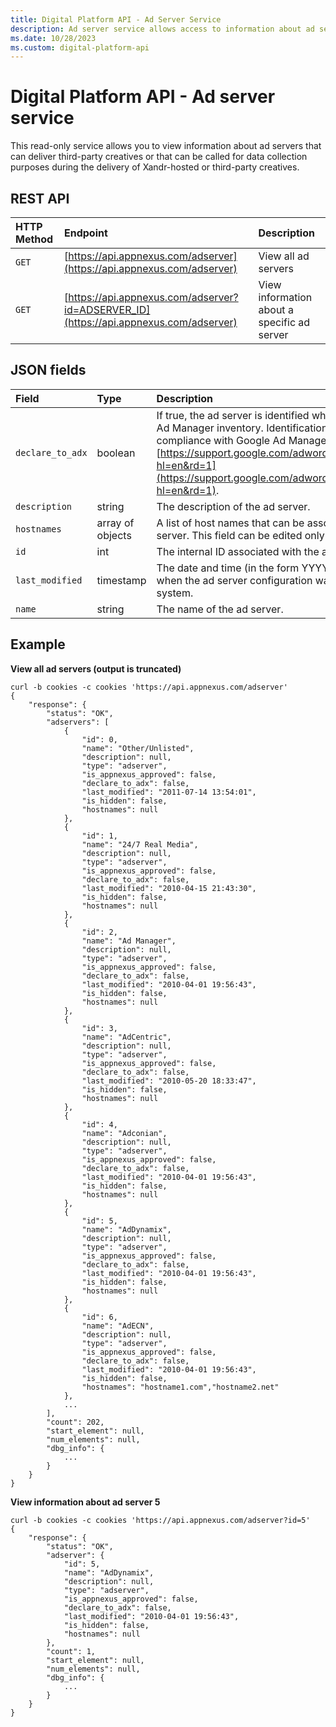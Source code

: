 ```yaml
---
title: Digital Platform API - Ad Server Service
description: Ad server service allows access to information about ad servers for third-party creatives delivery or data collection during content delivery.
ms.date: 10/28/2023
ms.custom: digital-platform-api
---
```


# Digital Platform API - Ad server service

This read-only service allows you to view information about ad servers that can deliver third-party creatives or that can be called for data collection purposes during the delivery of Xandr-hosted or third-party creatives.

## REST API

| HTTP Method | Endpoint | Description |
|:---|:---|:---|
| `GET` | [https://api.appnexus.com/adserver](https://api.appnexus.com/adserver) | View all ad servers |
| `GET` | [https://api.appnexus.com/adserver?id=ADSERVER_ID](https://api.appnexus.com/adserver) | View information about a specific ad server |

## JSON fields

| Field | Type | Description |
|:---|:---|:---|
| `declare_to_adx` | boolean | If true, the ad server is identified when bidding on Google Ad Manager inventory. Identification is required to be in full compliance with Google Ad Manager creative policies [https://support.google.com/adwordspolicy/answer/94230?hl=en&rd=1](https://support.google.com/adwordspolicy/answer/94230?hl=en&rd=1). |
| `description` | string | The description of the ad server. |
| `hostnames` | array of objects | A list of host names that can be associated with the ad server. This field can be edited only by an administrator. |
| `id` | int | The internal ID associated with the ad server. |
| `last_modified` | timestamp | The date and time (in the form YYYY-MM-DD HH:MM:SS) when the ad server configuration was last updated in our system. |
| `name` | string | The name of the ad server. |

## Example

**View all ad servers (output is truncated)**

```
curl -b cookies -c cookies 'https://api.appnexus.com/adserver'
{
    "response": {
        "status": "OK",
        "adservers": [
            {
                "id": 0,
                "name": "Other/Unlisted",
                "description": null,
                "type": "adserver",
                "is_appnexus_approved": false,
                "declare_to_adx": false,
                "last_modified": "2011-07-14 13:54:01",
                "is_hidden": false,
                "hostnames": null
            },
            {
                "id": 1,
                "name": "24/7 Real Media",
                "description": null,
                "type": "adserver",
                "is_appnexus_approved": false,
                "declare_to_adx": false,
                "last_modified": "2010-04-15 21:43:30",
                "is_hidden": false,
                "hostnames": null
            },
            {
                "id": 2,
                "name": "Ad Manager",
                "description": null,
                "type": "adserver",
                "is_appnexus_approved": false,
                "declare_to_adx": false,
                "last_modified": "2010-04-01 19:56:43",
                "is_hidden": false,
                "hostnames": null
            },
            {
                "id": 3,
                "name": "AdCentric",
                "description": null,
                "type": "adserver",
                "is_appnexus_approved": false,
                "declare_to_adx": false,
                "last_modified": "2010-05-20 18:33:47",
                "is_hidden": false,
                "hostnames": null
            },
            {
                "id": 4,
                "name": "Adconian",
                "description": null,
                "type": "adserver",
                "is_appnexus_approved": false,
                "declare_to_adx": false,
                "last_modified": "2010-04-01 19:56:43",
                "is_hidden": false,
                "hostnames": null
            },
            {
                "id": 5,
                "name": "AdDynamix",
                "description": null,
                "type": "adserver",
                "is_appnexus_approved": false,
                "declare_to_adx": false,
                "last_modified": "2010-04-01 19:56:43",
                "is_hidden": false,
                "hostnames": null
            },
            {
                "id": 6,
                "name": "AdECN",
                "description": null,
                "type": "adserver",
                "is_appnexus_approved": false,
                "declare_to_adx": false,
                "last_modified": "2010-04-01 19:56:43",
                "is_hidden": false,
                "hostnames": "hostname1.com","hostname2.net"
            },
            ...
        ],
        "count": 202,
        "start_element": null,
        "num_elements": null,
        "dbg_info": {
            ...
        }
    }
}
```

**View information about ad server 5**

```
curl -b cookies -c cookies 'https://api.appnexus.com/adserver?id=5'
{
    "response": {
        "status": "OK",
        "adserver": {
            "id": 5,
            "name": "AdDynamix",
            "description": null,
            "type": "adserver",
            "is_appnexus_approved": false,
            "declare_to_adx": false,
            "last_modified": "2010-04-01 19:56:43",
            "is_hidden": false,
            "hostnames": null
        },
        "count": 1,
        "start_element": null,
        "num_elements": null,
        "dbg_info": {
            ...
        }
    }
}
```
